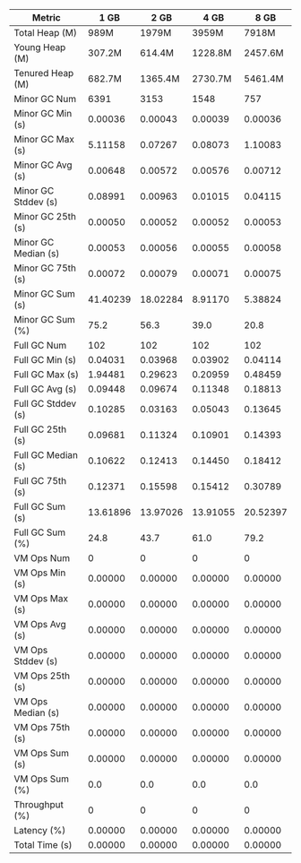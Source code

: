 | Metric | 1 GB | 2 GB | 4 GB | 8 GB |
|------|----|----|----|----|
| Total Heap (M) | 989M | 1979M | 3959M | 7918M |
| Young Heap (M) | 307.2M | 614.4M | 1228.8M | 2457.6M |
| Tenured Heap (M) | 682.7M | 1365.4M | 2730.7M | 5461.4M |
| Minor GC Num | 6391 | 3153 | 1548 | 757 |
| Minor GC Min (s) | 0.00036 | 0.00043 | 0.00039 | 0.00036 |
| Minor GC Max (s) | 5.11158 | 0.07267 | 0.08073 | 1.10083 |
| Minor GC Avg (s) | 0.00648 | 0.00572 | 0.00576 | 0.00712 |
| Minor GC Stddev (s) | 0.08991 | 0.00963 | 0.01015 | 0.04115 |
| Minor GC 25th (s) | 0.00050 | 0.00052 | 0.00052 | 0.00053 |
| Minor GC Median (s) | 0.00053 | 0.00056 | 0.00055 | 0.00058 |
| Minor GC 75th (s) | 0.00072 | 0.00079 | 0.00071 | 0.00075 |
| Minor GC Sum (s) | 41.40239 | 18.02284 | 8.91170 | 5.38824 |
| Minor GC Sum (%) | 75.2 | 56.3 | 39.0 | 20.8 |
| Full GC Num | 102 | 102 | 102 | 102 |
| Full GC Min (s) | 0.04031 | 0.03968 | 0.03902 | 0.04114 |
| Full GC Max (s) | 1.94481 | 0.29623 | 0.20959 | 0.48459 |
| Full GC Avg (s) | 0.09448 | 0.09674 | 0.11348 | 0.18813 |
| Full GC Stddev (s) | 0.10285 | 0.03163 | 0.05043 | 0.13645 |
| Full GC 25th (s) | 0.09681 | 0.11324 | 0.10901 | 0.14393 |
| Full GC Median (s) | 0.10622 | 0.12413 | 0.14450 | 0.18412 |
| Full GC 75th (s) | 0.12371 | 0.15598 | 0.15412 | 0.30789 |
| Full GC Sum (s) | 13.61896 | 13.97026 | 13.91055 | 20.52397 |
| Full GC Sum (%) | 24.8 | 43.7 | 61.0 | 79.2 |
| VM Ops Num | 0 | 0 | 0 | 0 |
| VM Ops Min (s) | 0.00000 | 0.00000 | 0.00000 | 0.00000 |
| VM Ops Max (s) | 0.00000 | 0.00000 | 0.00000 | 0.00000 |
| VM Ops Avg (s) | 0.00000 | 0.00000 | 0.00000 | 0.00000 |
| VM Ops Stddev (s) | 0.00000 | 0.00000 | 0.00000 | 0.00000 |
| VM Ops 25th (s) | 0.00000 | 0.00000 | 0.00000 | 0.00000 |
| VM Ops Median (s) | 0.00000 | 0.00000 | 0.00000 | 0.00000 |
| VM Ops 75th (s) | 0.00000 | 0.00000 | 0.00000 | 0.00000 |
| VM Ops Sum (s) | 0.00000 | 0.00000 | 0.00000 | 0.00000 |
| VM Ops Sum (%) | 0.0 | 0.0 | 0.0 | 0.0 |
| Throughput (%) | 0 | 0 | 0 | 0 |
| Latency (%) | 0.00000 | 0.00000 | 0.00000 | 0.00000 |
| Total Time (s) | 0.00000 | 0.00000 | 0.00000 | 0.00000 |
